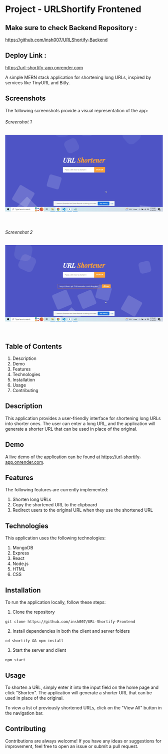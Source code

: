 # Project - URLShortify Frontened

## Make sure to check Backend Repository :
https://github.com/insh007/URLShortify-Backend

## Deploy Link :
https://url-shortify-app.onrender.com

A simple MERN stack application for shortening long URLs, inspired by services like TinyURL and Bitly.

## Screenshots
The following screenshots provide a visual representation of the app:

###### Screenshot 1
![URL Shortify](./screenshots/screenshot1.png "URL Shortify Screenshot 1")
<br>
<br>
<br>

###### Screenshot 2
![URL Shortify](./screenshots/screenshot2.png "URL Shortify Screenshot 2")
<br>
<br>
<br>


## Table of Contents
1. Description
2. Demo
3. Features
4. Technologies
5. Installation
6. Usage 
7. Contributing

## Description
This application provides a user-friendly interface for shortening long URLs into shorter ones. The user can enter a long URL, and the application will generate a shorter URL that can be used in place of the original.

## Demo
A live demo of the application can be found at https://url-shortify-app.onrender.com.

## Features
The following features are currently implemented:

1. Shorten long URLs
2. Copy the shortened URL to the clipboard
3. Redirect users to the original URL when they use the shortened URL
 
## Technologies
This application uses the following technologies:

1. MongoDB
2. Express
3. React
4. Node.js
5. HTML
6. CSS

## Installation
To run the application locally, follow these steps:

1. Clone the repository

```
git clone https://github.com/insh007/URL-Shortify-Frontend
```

2. Install dependencies in both the client and server folders
```
cd shortify && npm install
```

3. Start the server and client
```
npm start 
```

## Usage
To shorten a URL, simply enter it into the input field on the home page and click "Shorten". The application will generate a shorter URL that can be used in place of the original.

To view a list of previously shortened URLs, click on the "View All" button in the navigation bar.

## Contributing
Contributions are always welcome! If you have any ideas or suggestions for improvement, feel free to open an issue or submit a pull request.